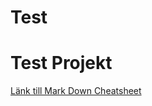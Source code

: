 # Test
# Test Projekt 

[Länk till Mark Down Cheatsheet](https://github.com/adam-p/markdown-here/wiki/Markdown-Cheatsheet)
